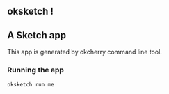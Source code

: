 oksketch !
-------

## A Sketch app

This app is generated by okcherry command line tool.

### Running the app

```bash
oksketch run me
```

